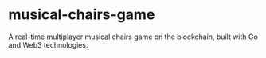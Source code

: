 # musical-chairs-game
A real-time multiplayer musical chairs game on the blockchain, built with Go and Web3 technologies.
